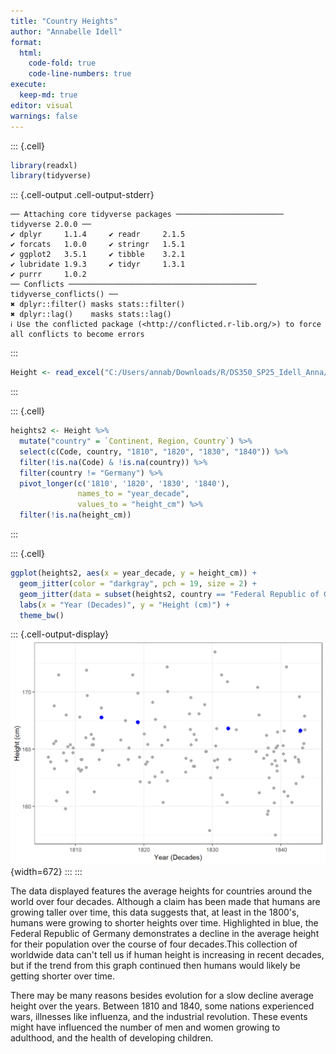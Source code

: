 ```yaml
---
title: "Country Heights"
author: "Annabelle Idell"
format: 
  html:
    code-fold: true
    code-line-numbers: true
execute: 
  keep-md: true
editor: visual
warnings: false
---
```



::: {.cell}

```{.r .cell-code}
library(readxl)
library(tidyverse)
```

::: {.cell-output .cell-output-stderr}

```
── Attaching core tidyverse packages ──────────────────────── tidyverse 2.0.0 ──
✔ dplyr     1.1.4     ✔ readr     2.1.5
✔ forcats   1.0.0     ✔ stringr   1.5.1
✔ ggplot2   3.5.1     ✔ tibble    3.2.1
✔ lubridate 1.9.3     ✔ tidyr     1.3.1
✔ purrr     1.0.2     
── Conflicts ────────────────────────────────────────── tidyverse_conflicts() ──
✖ dplyr::filter() masks stats::filter()
✖ dplyr::lag()    masks stats::lag()
ℹ Use the conflicted package (<http://conflicted.r-lib.org/>) to force all conflicts to become errors
```


:::

```{.r .cell-code}
Height <- read_excel("C:/Users/annab/Downloads/R/DS350_SP25_Idell_Anna/week_04/Height.xlsx", skip = 1)
```
:::

::: {.cell}

```{.r .cell-code}
heights2 <- Height %>%
  mutate("country" = `Continent, Region, Country`) %>% 
  select(c(Code, country, "1810", "1820", "1830", "1840")) %>% 
  filter(!is.na(Code) & !is.na(country)) %>%
  filter(country != "Germany") %>% 
  pivot_longer(c('1810', '1820', '1830', '1840'), 
               names_to = "year_decade", 
               values_to = "height_cm") %>% 
  filter(!is.na(height_cm))
```
:::

::: {.cell}

```{.r .cell-code}
ggplot(heights2, aes(x = year_decade, y = height_cm)) +
  geom_jitter(color = "darkgray", pch = 19, size = 2) +
  geom_jitter(data = subset(heights2, country == "Federal Republic of Germany (until 1990)"), color = "blue", pch = 19, size = 2.5) +
  labs(x = "Year (Decades)", y = "Height (cm)") +
  theme_bw()
```

::: {.cell-output-display}
![](Height_files/figure-html/unnamed-chunk-3-1.png){width=672}
:::
:::


The data displayed features the average heights for countries around the world over four decades. Although a claim has been made that humans are growing taller over time, this data suggests that, at least in the 1800's, humans were growing to shorter heights over time. Highlighted in blue, the Federal Republic of Germany demonstrates a decline in the average height for their population over the course of four decades.This collection of worldwide data can't tell us if human height is increasing in recent decades, but if the trend from this graph continued then humans would likely be getting shorter over time. 

There may be many reasons besides evolution for a slow decline average height over the years. Between 1810 and 1840, some nations experienced wars, illnesses like influenza, and the industrial revolution. These events might have influenced the number of men and women growing to adulthood, and the health of developing children. 
